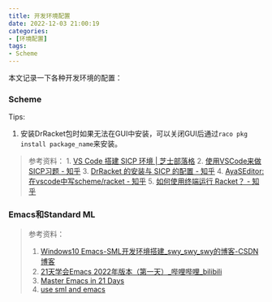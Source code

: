 ```yaml
---
title: 开发环境配置
date: 2022-12-03 21:00:19
categories:
- [环境配置]
tags:
- Scheme
---
```

本文记录一下各种开发环境的配置：
<!--more-->
### Scheme
Tips:
1. 安装DrRacket包时如果无法在GUI中安装，可以关闭GUI后通过`raco pkg install package_name`来安装。
>参考资料：
	1. [VS Code 搭建 SICP 环境 | 芝士部落格](https://chee5e.space/sicp-vscode-setup/)
	2. [使用VSCode来做SICP习题 - 知乎](https://zhuanlan.zhihu.com/p/344423980)
	3. [DrRacket 的安装与 SICP 的配置 - 知乎](https://zhuanlan.zhihu.com/p/37056659)
	4. [AyaSEditor:在vscode中写scheme/racket - 知乎](https://zhuanlan.zhihu.com/p/262180614)
	5. [如何使用终端运行 Racket？ - 知乎](https://www.zhihu.com/question/295010022)

### Emacs和Standard ML

> 参考资料：
> 1. [Windows10 Emacs-SML开发环境搭建_swy_swy_swy的博客-CSDN博客](https://blog.csdn.net/swy_swy_swy/article/details/122253920)
> 2. [21天学会Emacs 2022年版本（第一天）_哔哩哔哩_bilibili](https://www.bilibili.com/video/BV12P4y1j7EL/)
> 3. [Master Emacs in 21 Days](https://book.emacs-china.org/#org8733b41)
> 4. [use sml and emacs](https://www.coursera.org/learn/programming-languages/supplement/mi5oU/part-a-software-installation-and-use-sml-and-emacs)
